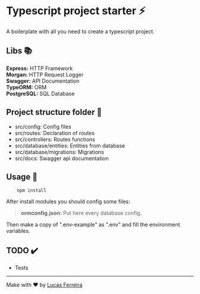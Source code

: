 # Typescript project starter :zap:
A boilerplate with all you need to create a typescript project.

## Libs :books:

**Express:** HTTP Framework  
**Morgan:** HTTP Request Logger  
**Swagger:** API Documentation  
**TypeORM:** ORM  
**PostgreSQL:** SQL Database  

## Project structure folder :file_folder:

- src/config: Config files
- src/routes: Declaration of routes 
- src/controllers: Routes functions
- src/database/entities: Entities from database 
- src/database/migrations: Migrations
- src/docs: Swagger api documentation

## Usage :rocket:

```
    npm install
```

After install modules you should config some files:

> **ormconfig.json:** Put here every database config.

Then make a copy of ".env-example" as ".env" and fill the environment variables.

## TODO :heavy_check_mark:

- Tests

---

Make with :heart: by [Lucas Ferreira](https://github.com/lucasfgs)